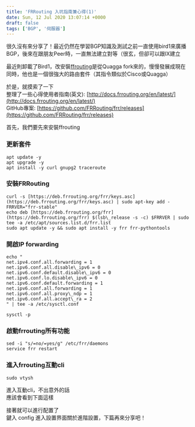 ```yaml
---
title: 'FRRouting 入坑指南兼心得(1)'
date: Sun, 12 Jul 2020 13:07:14 +0000
draft: false
tags: ['BGP', '伺服器']
---
```


很久沒有來分享了！最近仍然在學習BGP知識及測試之前一直使用bird1來廣播BGP，後來在跟朋友Peer時，一直無法建立對等（很玄，但卻可以跟IX建立

最近則卸載了Bird1，改安裝[ffrouting](https://frrouting.org/)是從Quagga fork來的，慢慢發展成現在  
同時，他也是一個很強大的路由套件（其指令類似於Cisco或Quagga）

於是，就摸索了一下  
整理了一些心得使用者指南(英文): [http://docs.frrouting.org/en/latest/](http://docs.frrouting.org/en/latest/)  
GitHub專案: [https://github.com/FRRouting/frr/releases](https://github.com/FRRouting/frr/releases)

首先，我們要先來安裝ffrouting

### 更新套件
```
apt update -y
apt upgrade -y
apt install -y curl gnupg2 traceroute
```
### 安裝FRRouting
```
curl -s [https://deb.frrouting.org/frr/keys.asc](https://deb.frrouting.org/frr/keys.asc) | sudo apt-key add -
FRRVER="frr-stable"
echo deb [https://deb.frrouting.org/frr](https://deb.frrouting.org/frr) $(lsb\_release -s -c) $FRRVER | sudo tee -a /etc/apt/sources.list.d/frr.list
sudo apt update -y && sudo apt install -y frr frr-pythontools
```
### 開啟IP forwarding
```
echo "
net.ipv4.conf.all.forwarding = 1
net.ipv6.conf.all.disable\_ipv6 = 0
net.ipv6.conf.default.disable\_ipv6 = 0
net.ipv6.conf.lo.disable\_ipv6 = 0
net.ipv6.conf.default.forwarding = 1
net.ipv6.conf.all.forwarding = 1
net.ipv6.conf.all.proxy\_ndp = 1
net.ipv6.conf.all.accept\_ra = 2
" | tee -a /etc/sysctl.conf

sysctl -p
```
### 啟動frrouting所有功能
```
sed -i "s/=no/=yes/g" /etc/frr/daemons
service frr restart
```
### 進入frrouting互動cli
```
sudo vtysh
```

進入互動cli，不出意外的話  
應該會看到下面這樣

接著就可以進行配置了  
鍵入 config 進入設置界面關於進階設置，下篇再來分享吧！